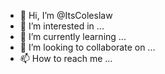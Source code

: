 - 👋 Hi, I’m @ItsColeslaw
- 👀 I’m interested in ...
- 🌱 I’m currently learning ...
- 💞️ I’m looking to collaborate on ...
- 📫 How to reach me ...

<!---
ItsColeslaw/ItsColeslaw is a ✨ special ✨ repository because its `README.md` (this file) appears on your GitHub profile.
You can click the Preview link to take a look at your changes.
--->
